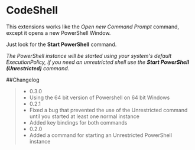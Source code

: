 # CodeShell
This extensions works like the *Open new Command Prompt* command, except it opens a new PowerShell Window.

Just look for the **Start PowerShell** command.

_The PowerShell instance will be started using your system's default ExecutionPolicy, if you need an unrestricted shell use the **Start PowerShell (Unrestricted)** command._

##Changelog
>* 0.3.0
>  * Using the 64 bit version of Powershell on 64 bit Windows
>* 0.2.1
>  * Fixed a bug that prevented the use of the Unrestricted command until you started at least one normal instance
>  * Added key bindings for both commands
>* 0.2.0
>  * Added a command for starting an Unrestricted PowerShell instance